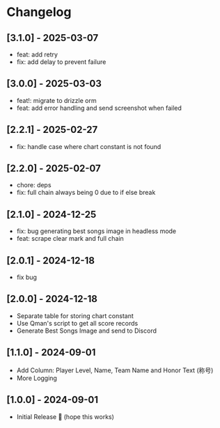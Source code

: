 # Changelog

## [3.1.0] - 2025-03-07

- feat: add retry
- fix: add delay to prevent failure

## [3.0.0] - 2025-03-03

- feat!: migrate to drizzle orm
- feat: add error handling and send screenshot when failed

## [2.2.1] - 2025-02-27

- fix: handle case where chart constant is not found

## [2.2.0] - 2025-02-07

- chore: deps
- fix: full chain always being 0 due to if else break

## [2.1.0] - 2024-12-25

- fix: bug generating best songs image in headless mode
- feat: scrape clear mark and full chain

## [2.0.1] - 2024-12-18

- fix bug

## [2.0.0] - 2024-12-18

- Separate table for storing chart constant
- Use Qman's script to get all score records
- Generate Best Songs Image and send to Discord

## [1.1.0] - 2024-09-01

- Add Column: Player Level, Name, Team Name and Honor Text (称号)
- More Logging

## [1.0.0] - 2024-09-01

- Initial Release 🎉 (hope this works)
